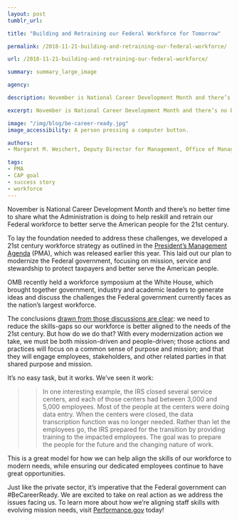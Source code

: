 ```yaml
---
layout: post
tumblr_url:

title: "Building and Retraining our Federal Workforce for Tomorrow"

permalink: /2018-11-21-building-and-retraining-our-federal-workforce/

url: /2018-11-21-building-and-retraining-our-federal-workforce/

summary: summary_large_image

agency:

description: November is National Career Development Month and there’s no better time to share what the Administration is doing to help reskill and retrain our Federal workforce to better serve the American people for the 21st century.

excerpt: November is National Career Development Month and there’s no better time to share what the Administration is doing to help reskill and retrain our Federal workforce to better serve the American people for the 21st century.

image: "/img/blog/be-career-ready.jpg"
image_accessibility: A person pressing a computer button.

authors:
- Margaret M. Weichert, Deputy Director for Management, Office of Management and Budget

tags:
- PMA
- CAP goal
- success story
- workforce
---
```


November is National Career Development Month and there’s no better time to share what the Administration is doing to help reskill and retrain our Federal workforce to better serve the American people for the 21st century.

To lay the foundation needed to address these challenges, we developed a 21st century workforce strategy as outlined in the [President’s Management Agenda](http://omb.gov/pma) (PMA), which was released earlier this year. This laid out our plan to modernize the Federal government, focusing on mission, service and stewardship to protect taxpayers and better serve the American people.

OMB recently held a workforce symposium at the White House, which brought together government, industry and academic leaders to generate ideas and discuss the challenges the Federal government currently faces as the nation’s largest workforce.

The conclusions [drawn from those discussions are clear](https://www.performance.gov/2018-10-23-federal-workforce-symposium-report.md/): we need to reduce the skills-gaps so our workforce is better aligned to the needs of the 21st century. But how do we do that? With every modernization action we take, we must be both mission-driven and people-driven; those actions and practices will focus on a common sense of purpose and mission; and that they will engage employees, stakeholders, and other related parties in that shared purpose and mission.

It’s no easy task, but it works. We’ve seen it work:  
>>In one interesting example, the IRS closed several service centers, and each of those centers had between 3,000 and 5,000 employees. Most of the people at the centers were doing data entry. When the centers were closed, the data transcription function was no longer needed. Rather than let the employees go, the IRS prepared for the transition by providing training to the impacted employees. The goal was to prepare the people for the future and the changing nature of work.

This is a great model for how we can help align the skills of our workforce to modern needs, while ensuring our dedicated employees continue to have great opportunities.

Just like the private sector, it’s imperative that the Federal government can #BeCareerReady. We are excited to take on real action as we address the issues facing us. To learn more about how we’re aligning staff skills with evolving mission needs, visit [Performance.gov](https://www.performance.gov/) today!
